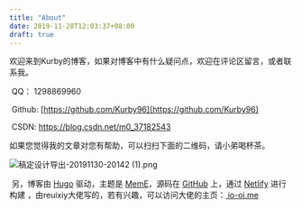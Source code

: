 ```yaml
---
title: "About"
date: 2019-11-28T12:03:37+08:00
draft: true
---
```


欢迎来到Kurby的博客，如果对博客中有什么疑问点，欢迎在评论区留言，或者联系我。

​	QQ：		1298869960 

​	Github:	 [https://github.com/Kurby96](https://github.com/Kurby96)

​	CSDN:   [ https://blog.csdn.net/m0_37182543 ](https://blog.csdn.net/m0_37182543)

​	如果您觉得我的文章对您有帮助，可以扫扫下面的二维码，请小弟喝杯茶。

![稿定设计导出-20191130-20142 (1).png](https://i.loli.net/2019/11/30/tzB3RJMVIW5wb2u.png)




​	 另，博客由 [Hugo](https://gohugo.io/) 驱动，主题是 [MemE](https://github.com/reuixiy/hugo-theme-meme)，源码在 [GitHub](https://github.com/reuixiy/io-oi.me) 上，通过 [Netlify](https://www.netlify.com/) 进行构建 ，由reuixiy大佬写的，若有兴趣，可以访问大佬的主页：[ io-oi.me](https://io-oi.me/)